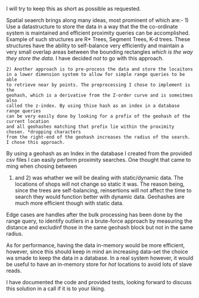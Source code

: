 I will try to keep this as short as possible as requested.

Spatial seaerch brings along many ideas, most prominent of which are:-
    1) Use a datastructure to store the data in a way that the the co-ordinate
    system is maintained and efficient proximity queries can be accomplished.
    Example of such structures are R* Trees, Segment Trees, K-d trees. These
    structures have the ability to self-balance very efficiently and maintain
    a very small overlap areas between the bounding rectangles *which is the way
    they store the data*. I have decided *not* to go with this approach.

    2) Another approach is to pre-process the data and store the locaitons
    in a lower dimension system to allow for simple range queries to be able
    to retrieve near by points. The preprocessing I chose to implement is the 
    geohash, which is a derivative from the Z-order curve and is someitmes also
    called the z-index. By using thise hash as an index in a database range queries
    can be very easily done by looking for a prefix of the geohash of the current location
    and all geohashes matching that prefix lie within the proximity chosen. *dropping characters
    from the right-end of the geohash increases the radius of the search. I chose this approach.

By using a geohash as an Index in the database I created from the provided csv files
I can easily perform proximity searches. One thought that came to ming when chosing between
1) and 2) was whather we will be dealing with static/dynamic data. The locations of shops will
not change so static it was. The reason being, since the trees are self-balancing, reinsertions
will not affect the time to search they would function better with dynamic data.
Geohashes are much more efficient though with static data.

Edge cases are handles after the bulk processing has been done by the range query, to identify
outliers in a brute-force approach by measuring the distance and excludinf those in the same geohash
block but not in the same radius.

As for performance, having the data in-memory would be more efficient, however, since this should
keep in mind an increasing data-set the choice wa smade to keep the data in a database. In a real
system however, it would be useful to have an in-memory store for *hot* locations to avoid lots of
slave reads.

I have documented the code and provided tests, looking forward to discuss this solution in a call if
it is to your liking.

